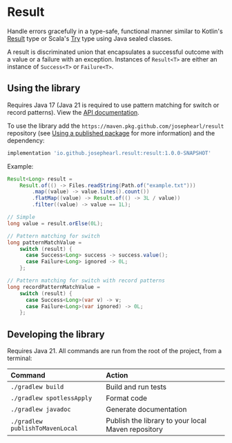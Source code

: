 # Result

Handle errors gracefully in a type-safe, functional manner similar to Kotlin's
[Result](https://kotlinlang.org/api/latest/jvm/stdlib/kotlin/-result/) type or Scala's
[Try](https://www.scala-lang.org/api/2.13.6/scala/util/Try.html) type using Java sealed classes.

A result is discriminated union that encapsulates a successful outcome with a value or a failure with an exception.
Instances of `Result<T>` are either an instance of `Success<T>` or `Failure<T>`.

## Using the library

Requires Java 17 (Java 21 is required to use pattern matching for switch or record patterns). View the
[API documentation](https://josephearl.github.io/result/).

To use the library add the `https://maven.pkg.github.com/josephearl/result` repository (see
[Using a published package](https://docs.github.com/en/packages/working-with-a-github-packages-registry/working-with-the-gradle-registry#using-a-published-package)
for more information) and the dependency:

```groovy
implementation 'io.github.josephearl.result:result:1.0.0-SNAPSHOT'
```

Example:

```java
Result<Long> result =
    Result.of(() -> Files.readString(Path.of("example.txt")))
        .map((value) -> value.lines().count())
        .flatMap((value) -> Result.of(() -> 3L / value))
        .filter((value) -> value == 1L);

// Simple
long value = result.orElse(0L);

// Pattern matching for switch
long patternMatchValue =
    switch (result) {
      case Success<Long> success -> success.value();
      case Failure<Long> ignored -> 0L;
    };

// Pattern matching for switch with record patterns
long recordPatternMatchValue =
    switch (result) {
      case Success<Long>(var v) -> v;
      case Failure<Long>(var ignored) -> 0L;
    };
```

## Developing the library

Requires Java 21. All commands are run from the root of the project, from a terminal:

| Command                         | Action                                             |
|:--------------------------------|:---------------------------------------------------|
| `./gradlew build`               | Build and run tests                                |
| `./gradlew spotlessApply`       | Format code                                        |
| `./gradlew javadoc`             | Generate documentation                             |
| `./gradlew publishToMavenLocal` | Publish the library to your local Maven repository |
